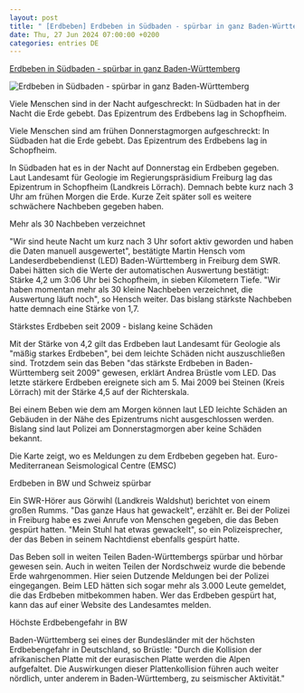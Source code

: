 ```yaml
---
layout: post
title: " [Erdbeben] Erdbeben in Südbaden - spürbar in ganz Baden-Württemberg"
date: Thu, 27 Jun 2024 07:00:00 +0200
categories: entries DE
---
```

[Erdbeben in Südbaden - spürbar in ganz Baden-Württemberg](https://www.swr.de/swraktuell/baden-wuerttemberg/suedbaden/erbeben-in-suedbaden-mit-zentrum-schopfheim-100.html)

![Erdbeben in Südbaden - spürbar in ganz Baden-Württemberg](https://www.swr.de/swraktuell/baden-wuerttemberg/1719460734553%2Cerdbeben-126~_v-16x9@2dL_-6c42aff4e68b43c7868c3240d3ebfa29867457da.jpg)

Viele Menschen sind in der Nacht aufgeschreckt: In Südbaden hat in der Nacht die Erde gebebt. Das Epizentrum des Erdbebens lag in Schopfheim.

Viele Menschen sind am frühen Donnerstagmorgen aufgeschreckt: In Südbaden hat die Erde gebebt. Das Epizentrum des Erdbebens lag in Schopfheim.

In Südbaden hat es in der Nacht auf Donnerstag ein Erdbeben gegeben. Laut Landesamt für Geologie im Regierungspräsidium Freiburg lag das Epizentrum in Schopfheim (Landkreis Lörrach). Demnach bebte kurz nach 3 Uhr am frühen Morgen die Erde. Kurze Zeit später soll es weitere schwächere Nachbeben gegeben haben.

Mehr als 30 Nachbeben verzeichnet

"Wir sind heute Nacht um kurz nach 3 Uhr sofort aktiv geworden und haben die Daten manuell ausgewertet", bestätigte Martin Hensch vom Landeserdbebendienst (LED) Baden-Württemberg in Freiburg dem SWR. Dabei hätten sich die Werte der automatischen Auswertung bestätigt: Stärke 4,2 um 3:06 Uhr bei Schopfheim, in sieben Kilometern Tiefe. "Wir haben momentan mehr als 30 kleine Nachbeben verzeichnet, die Auswertung läuft noch", so Hensch weiter. Das bislang stärkste Nachbeben hatte demnach eine Stärke von 1,7.

Stärkstes Erdbeben seit 2009 - bislang keine Schäden

Mit der Stärke von 4,2 gilt das Erdbeben laut Landesamt für Geologie als "mäßig starkes Erdbeben", bei dem leichte Schäden nicht auszuschließen sind. Trotzdem sein das Beben "das stärkste Erdbeben in Baden-Württemberg seit 2009" gewesen, erklärt Andrea Brüstle vom LED. Das letzte stärkere Erdbeben ereignete sich am 5. Mai 2009 bei Steinen (Kreis Lörrach) mit der Stärke 4,5 auf der Richterskala.

Bei einem Beben wie dem am Morgen können laut LED leichte Schäden an Gebäuden in der Nähe des Epizentrums nicht ausgeschlossen werden. Bislang sind laut Polizei am Donnerstagmorgen aber keine Schäden bekannt.

Die Karte zeigt, wo es Meldungen zu dem Erdbeben gegeben hat. Euro-Mediterranean Seismological Centre (EMSC)

Erdbeben in BW und Schweiz spürbar

Ein SWR-Hörer aus Görwihl (Landkreis Waldshut) berichtet von einem großen Rumms. "Das ganze Haus hat gewackelt", erzählt er. Bei der Polizei in Freiburg habe es zwei Anrufe von Menschen gegeben, die das Beben gespürt hatten. "Mein Stuhl hat etwas gewackelt", so ein Polizeisprecher, der das Beben in seinem Nachtdienst ebenfalls gespürt hatte.

Das Beben soll in weiten Teilen Baden-Württembergs spürbar und hörbar gewesen sein. Auch in weiten Teilen der Nordschweiz wurde die bebende Erde wahrgenommen. Hier seien Dutzende Meldungen bei der Polizei eingegangen. Beim LED hätten sich sogar mehr als 3.000 Leute gemeldet, die das Erdbeben mitbekommen haben. Wer das Erdbeben gespürt hat, kann das auf einer Website des Landesamtes melden.

Höchste Erdbebengefahr in BW

Baden-Württemberg sei eines der Bundesländer mit der höchsten Erdbebengefahr in Deutschland, so Brüstle: "Durch die Kollision der afrikanischen Platte mit der eurasischen Platte werden die Alpen aufgefaltet. Die Auswirkungen dieser Plattenkollision führen auch weiter nördlich, unter anderem in Baden-Württemberg, zu seismischer Aktivität."

